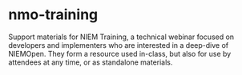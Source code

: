# nmo-training
Support materials for NIEM Training, a technical webinar focused on developers and implementers who are interested in a deep-dive of NIEMOpen. They form a resource used in-class, but also for use by attendees at any time, or as standalone materials.
